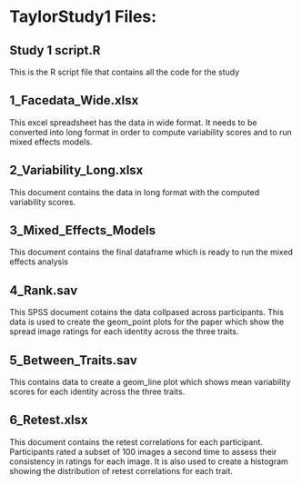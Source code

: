 # TaylorStudy1 Files:


## Study 1 script.R
This is the R script file that contains all the code for the study


## 1_Facedata_Wide.xlsx
This excel spreadsheet has the data in wide format. It needs to be converted into long format in order to compute variability scores and to run mixed effects models. 


## 2_Variability_Long.xlsx
This document contains the data in long format with the computed variability scores. 


## 3_Mixed_Effects_Models
This document contains the final dataframe which is ready to run the mixed effects analysis


## 4_Rank.sav
This SPSS document cotains the data collpased across participants. This data is used to create the geom_point plots for the paper which show the spread image ratings for each identity across the three traits. 


## 5_Between_Traits.sav
This contains data to create a geom_line plot which shows mean variability scores for each identity across the three traits. 


## 6_Retest.xlsx
This document contains the retest correlations for each participant. Participants rated a subset of 100 images a second time to assess their consistency in ratings for each image. It is also used to create a histogram showing the distribution of retest correlations for each trait. 







